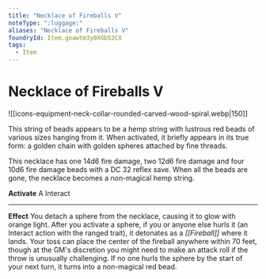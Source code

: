 ```yaml
---
title: "Necklace of Fireballs V"
noteType: ":luggage:"
aliases: "Necklace of Fireballs V"
foundryId: Item.goawtm3y0XGb52CX
tags:
  - Item
---
```


# Necklace of Fireballs V
![[icons-equipment-neck-collar-rounded-carved-wood-spiral.webp|150]]

This string of beads appears to be a hemp string with lustrous red beads of various sizes hanging from it. When activated, it briefly appears in its true form: a golden chain with golden spheres attached by fine threads.

This necklace has one 14d6 fire damage, two 12d6 fire damage and four 10d6 fire damage beads with a DC 32 reflex save. When all the beads are gone, the necklace becomes a non-magical hemp string.

**Activate** A Interact

* * *

**Effect** You detach a sphere from the necklace, causing it to glow with orange light. After you activate a sphere, if you or anyone else hurls it (an Interact action with the ranged trait), it detonates as a _[[Fireball]]_ where it lands. Your toss can place the center of the fireball anywhere within 70 feet, though at the GM's discretion you might need to make an attack roll if the throw is unusually challenging. If no one hurls the sphere by the start of your next turn, it turns into a non-magical red bead.
